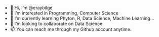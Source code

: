 - 👋 Hi, I’m @eraybilge
- 👀 I’m interested in Programming, Computer Science
- 🌱 I’m currently learning Phyton, R, Data Science, Machine Learning...
- 💞️ I’m looking to collaborate on Data Science
- 📫 You can reach me through my Github account anytime.

<!---
eraybilge/eraybilge is a ✨ special ✨ repository because its `README.md` (this file) appears on your GitHub profile.
You can click the Preview link to take a look at your changes.
--->
